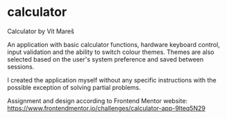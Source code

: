 # calculator
Calculator by Vít Mareš

An application with basic calculator functions, hardware keyboard control, input validation and the ability to switch colour themes. Themes are also selected based on the user's system preference and saved between sessions.

I created the application myself without any specific instructions with the possible exception of solving partial problems.

Assignment and design according to Frontend Mentor website: https://www.frontendmentor.io/challenges/calculator-app-9lteq5N29
